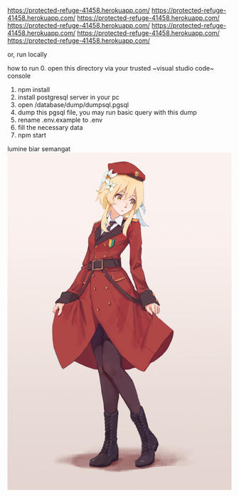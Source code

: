 https://protected-refuge-41458.herokuapp.com/
https://protected-refuge-41458.herokuapp.com/
https://protected-refuge-41458.herokuapp.com/
https://protected-refuge-41458.herokuapp.com/
https://protected-refuge-41458.herokuapp.com/
https://protected-refuge-41458.herokuapp.com/
https://protected-refuge-41458.herokuapp.com/

or, run locally

how to run
0. open this directory via your trusted ~visual studio code~ console
1. npm install
2. install postgresql server in your pc
3. open /database/dump/dumpsql.pgsql
4. dump this pgsql file, you may run basic query with this dump
5. rename .env.example to .env
7. fill the necessary data
8. npm start

lumine biar semangat
![alt text](/foto-berharga/lumine.jpg)
